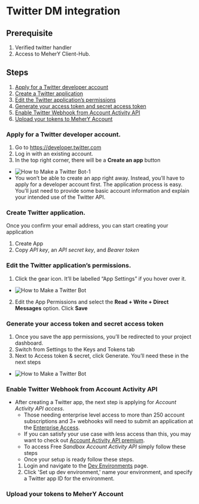 # Twitter DM integration

## Prerequisite
1. Verified twitter handler
2. Access to MeherY Client-Hub.

## Steps
1. [Apply for a Twitter developer account](#apply-for-a-twitter-developer-account)
2. [Create a Twitter application](#create-twitter-application)
3. [Edit the Twitter application’s permissions](#edit-the-twitter-applications-permissions)
4. [Generate your access token and secret access token](#generate-your-access-token-and-secret-access-token)
5. [Enable Twitter Webhook from Account Activity API](#enable-twitter-webhook-from-account-activity-api)
6. [Upload your tokens to MeherY Account](#upload-your-tokens-to-mehery-account)

### Apply for a Twitter developer account.
1. Go to https://developer.twitter.com
2. Log in with an existing account.
3. In the top right corner, there will be a **Create an app** button
- ![How to Make a Twitter Bot-1](https://user-images.githubusercontent.com/5462166/134341192-260135e5-6bf2-49b4-8be4-ba52aa7e21ea.png)
- You won’t be able to create an app right away. Instead, you’ll have to apply for a developer account first. The application process is easy. You’ll just need to provide some basic account information and explain your intended use of the Twitter API.

### Create Twitter application.
Once you confirm your email address, you can start creating your application
1. Create App 
2. Copy *API key*, an *API secret key*, and *Bearer token*

### Edit the Twitter application’s permissions.
1. Click the gear icon. It’ll be labelled “App Settings” if you hover over it.
- ![How to Make a Twitter Bot](https://user-images.githubusercontent.com/5462166/134343794-ccba4c0c-8bfe-4c18-8dd8-1d0bc6db8bdf.png)
2. Edit the App Permissions and select the **Read + Write + Direct Messages** option. Click **Save**

### Generate your access token and secret access token
1. Once you save the app permissions, you’ll be redirected to your project dashboard.
2. Switch from Settings to the Keys and Tokens tab
3. Next to Access token & secret, click Generate. You’ll need these in the next steps
- ![How to Make a Twitter Bot](https://user-images.githubusercontent.com/5462166/134343289-af3529a7-1364-4ec1-b5ac-94bc8a11a5cb.png)

### Enable Twitter Webhook from Account Activity API
- After creating a Twitter app, the next step is applying for *Account Activity API access*. 
  - Those needing enterprise level access to more than 250 account subscriptions and 3+ webhooks will need to submit an application at the [Enterprise Access](https://developer.twitter.com/en/products/twitter-api/enterprise/application). 
  - If you can satisfy your use case with less access than this, you may want to check out [Account Activity API premium](https://developer.twitter.com/en/docs/twitter-api/premium/account-activity-api/overview). 
  - To access Free *Sandbox Account Activity API* simply follow these steps
  - Once your setup is ready follow these steps.
  1. Login and navigate to the [Dev Environments](https://developer.twitter.com/content/developer-twitter/en/account/environments) page. 
  2. Click 'Set up dev environment,' name your environment, and specify a Twitter app ID for the environment.

### Upload your tokens to MeherY Account





